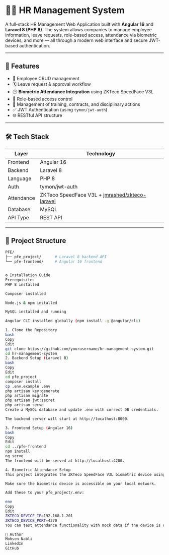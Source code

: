 # 🧑‍💼 HR Management System

A full-stack HR Management Web Application built with **Angular 16** and **Laravel 8 (PHP 8)**. The system allows companies to manage employee information, leave requests, role-based access, attendance via biometric devices, and more — all through a modern web interface and secure JWT-based authentication.

---

## 🚀 Features

- 👤 Employee CRUD management
- 🗓️ Leave request & approval workflow
- 🕒 **Biometric Attendance Integration** using ZKTeco SpeedFace V3L
- 🔐 Role-based access control
- 📄 Management of training, contracts, and disciplinary actions
- ✅ JWT Authentication (using `tymon/jwt-auth`)
- 🌐 RESTful API structure

---

## 🛠️ Tech Stack

| Layer       | Technology                                      |
|-------------|-------------------------------------------------|
| Frontend    | Angular 16                                      |
| Backend     | Laravel 8                                       |
| Language    | PHP 8                                           |
| Auth        | tymon/jwt-auth                                  |
| Attendance  | ZKTeco SpeedFace V3L + [jmrashed/zkteco-laravel](https://github.com/jmrashed/zkteco-laravel) |
| Database    | MySQL                                           |
| API Type    | REST API                                        |

---

## 📁 Project Structure

```bash
PFE/
├── pfe_project/      # Laravel 8 backend API
└── pfe-frontend/     # Angular 16 frontend


⚙️ Installation Guide
Prerequisites
PHP 8 installed

Composer installed

Node.js & npm installed

MySQL installed and running

Angular CLI installed globally (npm install -g @angular/cli)

1. Clone the Repository
bash
Copy
Edit
git clone https://github.com/yourusername/hr-management-system.git
cd hr-management-system
2. Backend Setup (Laravel 8)
bash
Copy
Edit
cd pfe_project
composer install
cp .env.example .env
php artisan key:generate
php artisan migrate
php artisan jwt:secret
php artisan serve
Create a MySQL database and update .env with correct DB credentials.

The backend server will start at http://localhost:8000.

3. Frontend Setup (Angular 16)
bash
Copy
Edit
cd ../pfe-frontend
npm install
ng serve
The frontend will be served at http://localhost:4200.

4. Biometric Attendance Setup
This project integrates the ZKTeco SpeedFace V3L biometric device using the jmrashed/zkteco-laravel package.

Make sure the biometric device is accessible on your local network.

Add these to your pfe_project/.env:

env
Copy
Edit
ZKTECO_DEVICE_IP=192.168.1.201
ZKTECO_DEVICE_PORT=4370
You can test attendance functionality with mock data if the device is unavailable.

👤 Author
Mohsen Nabli
LinkedIn
GitHub
